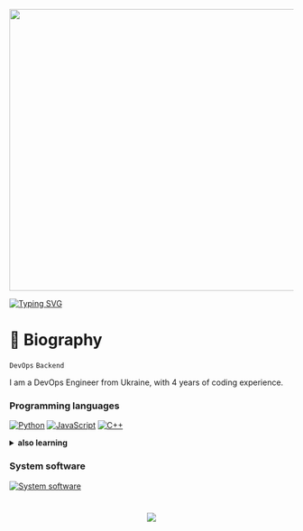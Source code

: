 <p align="center"><img src="https://user-images.githubusercontent.com/74038190/225813708-98b745f2-7d22-48cf-9150-083f1b00d6c9.gif" width="1400" height="500"></p>

<a href="https://git.io/typing-svg"><img src="https://readme-typing-svg.demolab.com?font=Fira+Code&size=50&pause=500&color=F78A13&center=true&random=false&width=1000&height=100&lines=LazyDev" alt="Typing SVG" /></a>

# 🌌 Biography

`DevOps` `Backend`

I am a DevOps Engineer from Ukraine, with 4 years of coding experience.  
### Programming languages
[![Python](https://skillicons.dev/icons?i=python)](https://www.python.org)
[![JavaScript](https://skillicons.dev/icons?i=js)](https://uk.wikipedia.org/wiki/JavaScript)
[![C++](https://skillicons.dev/icons?i=cpp)](https://uk.wikipedia.org/wiki/C%2B%2B)

<details><summary><b>also learning</b></summary>

  
[![Programming languages](https://skillicons.dev/icons?i=go,cs,html,css&perline=4)](https://github.com/devbutlazy)
</details>


### System software
[![System software](https://skillicons.dev/icons?i=windows,linux,nodejs,git,docker,postgres,mongodb,mysql)](https://github.com/devbutlazy)

#

<p align="center">
   <img src="http://github-profile-summary-cards.vercel.app/api/cards/profile-details?username=devbutlazy&theme=tokyonight">
</p>
<!-- ![GitHub Streak](https://streak-stats.demolab.com?user=ForrestKnight&theme=dracula&border_radius=4.5) -->
